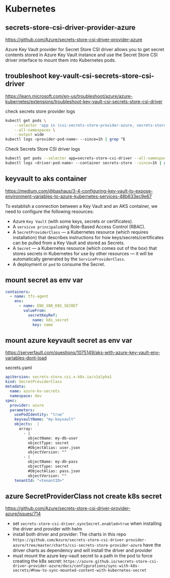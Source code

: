 # Kubernetes

## secrets-store-csi-driver-provider-azure
https://github.com/Azure/secrets-store-csi-driver-provider-azure

Azure Key Vault provider for Secret Store CSI driver allows you to get secret contents stored in Azure Key Vault instance and use the Secret Store CSI driver interface to mount them into Kubernetes pods.

## troubleshoot key-vault-csi-secrets-store-csi-driver
https://learn.microsoft.com/en-us/troubleshoot/azure/azure-kubernetes/extensions/troubleshoot-key-vault-csi-secrets-store-csi-driver

check secrets store provider logs
```sh
kubectl get pods \
    --selector 'app in (csi-secrets-store-provider-azure, secrets-store-provider-azure)' \
    --all-namespaces \
    --output wide
kubectl logs <provider-pod-name> --since=1h | grep ^E
```

Check Secrets Store CSI driver logs
```sh
kubectl get pods --selector app=secrets-store-csi-driver --all-namespaces --output wide
kubectl logs <driver-pod-name> --container secrets-store --since=1h | grep ^E
```

## keyvault to aks container
https://medium.com/@bashaus/3-4-configuring-key-vault-to-expose-environment-variables-to-azure-kubernetes-services-48b633ec9e67

To establish a connection between a Key Vault and an AKS container, we need to configure the following resources:
- Azure `Key Vault` (with some keys, secrets or certificates).
- A `servicve principal`using Role-Based Access Control (RBAC).
- A `SecretProviderClass` — a Kubernetes resource (which requires installation) that describes instructions for how keys/secrets/certificates can be pulled from a Key Vault and stored as Secrets.
- A `Secret` — a Kubernetes resource (which comes out of the box) that stores secrets in Kubernetes for use by other resources — it will be automatically generated by the `ServiceProviderClass`.
- A deployment or `pod` to consume the Secret.

## mount secret as env var
```yaml
containers:
  - name: tfs-agent
    env:
      - name: ENV_VAR_K8S_SECRET
        valueFrom:
          secretKeyRef:
            name: k8s_secret
            key: name
```

## mount azure keyvault secret as env var
https://serverfault.com/questions/1075149/aks-with-azure-key-vault-env-variables-dont-load

secrets.yaml
```yaml
apiVersion: secrets-store.csi.x-k8s.io/v1alpha1
kind: SecretProviderClass
metadata:
  name: azure-kv-secrets
  namespace: dev
spec:
  provider: azure
  parameters:
    usePodIdentity: "true"
    keyvaultName: "my-keyvault"                  
    objects:  |
      array:
        - |
          objectName: my-db-user
          objectType: secret
          #ObjectAlias: user.json
          objectVersion: ""
        - |
          objectName: my-db-pass
          objectType: secret
          #ObjectAlias: pass.json
          objectVersion: ""
    tenantId: "<tenantID>"
```

## azure SecretProviderClass not create k8s secret
https://github.com/Azure/secrets-store-csi-driver-provider-azure/issues/714
- set `secrets-store-csi-driver.syncSecret.enabled=true` when installing the driver and provider with helm
- install both driver and provider: The charts in this repo `https://github.com/Azure/secrets-store-csi-driver-provider-azure/tree/master/charts/csi-secrets-store-provider-azure` have the driver charts as dependency and will install the driver and provider
- must mount the azure key-vault secret to a path in the pod to force creating the k8s secret: `https://azure.github.io/secrets-store-csi-driver-provider-azure/docs/configurations/sync-with-k8s-secrets/#how-to-sync-mounted-content-with-kubernetes-secret`

